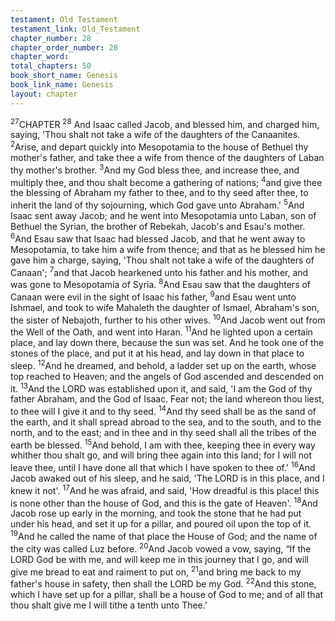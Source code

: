 ```yaml
---
testament: Old Testament
testament_link: Old_Testament
chapter_number: 28
chapter_order_number: 28
chapter_word: 
total_chapters: 50
book_short_name: Genesis
book_link_name: Genesis
layout: chapter
---
```

 <sup>27</sup>CHAPTER <sup>28</sup>
And Isaac called Jacob, and blessed him, and charged him, saying, 'Thou shalt
not take a wife of the daughters of the Canaanites. <sup>2</sup>Arise, and depart quickly into
Mesopotamia to the house of Bethuel thy mother's father, and take thee a wife from
thence of the daughters of Laban thy mother's brother. <sup>3</sup>And my God bless thee, and
increase thee, and multiply thee, and thou shalt become a gathering of nations; <sup>4</sup>and
give thee the blessing of Abraham my father to thee, and to thy seed after thee, to
inherit the land of thy sojourning, which God gave unto Abraham.'  <sup>5</sup>And Isaac sent
away Jacob; and he went into Mesopotamia unto Laban, son of Bethuel the Syrian, the
brother of Rebekah, Jacob's and Esau's mother.
<sup>6</sup>And  Esau  saw  that  Isaac  had  blessed  Jacob,  and  that  he  went  away  to
Mesopotamia, to take him a wife from thence; and that as he blessed him he gave him a
charge, saying, 'Thou shalt not take a wife of the daughters of Canaan'; <sup>7</sup>and that Jacob
hearkened unto his father and his mother, and was gone to Mesopotamia of Syria.
<sup>8</sup>And Esau saw that the daughters of Canaan were evil in the sight of Isaac his father,
<sup>9</sup>and Esau went unto Ishmael, and took to wife Mahaleth the daughter of Ismael,
Abraham's son, the sister of Nebajoth, further to his other wives. 
<sup>10</sup>And Jacob went out from the Well of the Oath, and went into Haran. <sup>11</sup>And he
lighted upon a certain place, and lay down there, because the sun was set. And he took
one of the stones of the place, and put it at his head, and lay down in that place to
sleep. <sup>12</sup>And he dreamed, and behold, a ladder set up on the earth, whose top reached
to Heaven; and the angels of God ascended and descended on it. <sup>13</sup>And the LORD was
established upon it, and said, 'I am the God of thy father Abraham, and the God of
Isaac. Fear not; the land whereon thou liest, to thee will I give it and to thy seed. <sup>14</sup>And
thy seed shall be as the sand of the earth, and it shall spread abroad to the sea, and to
the south, and to the north, and to the east; and in thee and in thy seed shall all the
tribes of the earth be blessed. <sup>15</sup>And behold, I am with thee, keeping thee in every way
whither thou shalt go, and will bring thee again into this land; for I will not leave thee,
until I have done all that which I have spoken to thee of.' <sup>16</sup>And Jacob awaked out of
his sleep, and he said, 'The LORD is in this place, and I knew it not'. <sup>17</sup>And he was
afraid, and said, 'How dreadful is this place! this is none other than the house of God,
and this is the gate of Heaven'. <sup>18</sup>And Jacob rose up early in the morning, and took the
stone that he had put under his head, and set it up for a pillar, and poured oil upon the
top of it. <sup>19</sup>And he called the name of that place the House of God; and the name of the
city was called Luz before. <sup>20</sup>And Jacob vowed a vow, saying, “If the LORD God be with
me, and will keep me in this journey that I go, and will give me bread to eat and raiment
to put on, <sup>21</sup>and bring me back to my father's house in safety, then shall the LORD be
my God. <sup>22</sup>And this stone, which I have set up for a pillar, shall be a house of God to
me; and of all that thou shalt give me I will tithe a tenth unto Thee.'